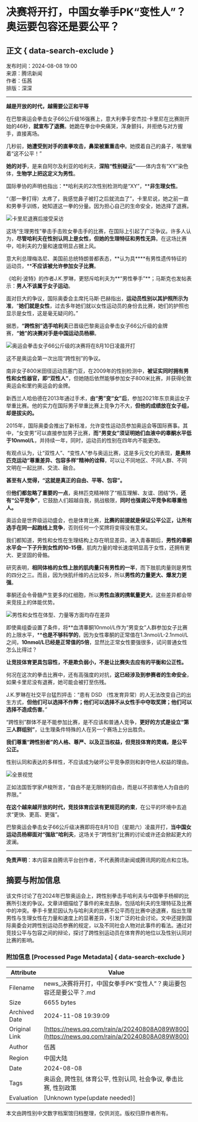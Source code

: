 # 决赛将开打，中国女拳手PK“变性人”？奥运要包容还是要公平？

## 正文 { data-search-exclude }


发布时间：2024-08-08 19:00  
来源：腾讯新闻  
作者：伍茜  
排版：深深  

---

**越是开放的时代，越需要公正和平等**

在巴黎奥运会拳击女子66公斤级16强赛上，意大利拳手安杰拉·卡里尼在比赛刚开始的46秒，**就宣布了退赛**。她跪在拳台中央痛哭，浑身颤抖，并拒绝与对方握手，直接离场。

几秒前，**她遭受到对手的直拳攻击，鼻梁被重重击中**。她摸着自己的鼻子，嘴里嚷着“这不公平！”

**她的对手**，是来自阿尔及利亚的哈利夫，**深陷“性别疑云”**——体内含有“XY”染色体，**生物学上把这定义为男性**。

国际拳协的声明也指出：**哈利夫的2次性别检测均是“XY”，****非生理女性**。

“（那一拳打得）太疼了，我感觉鼻子被打之后就流血了”，卡里尼说，她之前一直和男拳手训练，她知道这一拳的分量。因为担心自己的生命安全，她选择了退赛。

![卡里尼退赛后接受采访](https://inews.gtimg.com/newsapp_bt/0/1012205723968_6694/0)

这场“生理男性”拳击手击败女拳击手的比赛，在国际上引起了广泛争议。许多人认为，**尽管哈利夫在性别认同上是女性，但她的生理特征和男性无异**。在这场比赛中，哈利夫的力量和速度明显占据上风。

意大利总理梅洛尼、美国前总统特朗普都表态，**认为具****有男性遗传特征的运动员，****不应该被允许参加女子比赛**。

《哈利·波特》的作者J.K.罗琳，更怒斥哈利夫为**“男性拳手”**；马斯克也发帖表示：**男人不该属于女子运动**。

面对巨大的争议，国际奥委会主席托马斯·巴赫指出，**运动员性别以其护照所示为准**，“**她们就是女性**，过去多年她们就以女性运动员的身份去比赛，她们的护照也显示是女性，这是毫无疑问的。”

据悉，**“跨性别”选手哈利夫**已晋级巴黎奥运会拳击女子66公斤级的金牌赛，**“她”的决赛对手是中国运动员杨柳**。

![奥运会拳击女子66公斤级的决赛将在8月10日凌晨开打](https://inews.gtimg.com/newsapp_ls/0/12597139796/0)

这不是奥运会第一次出现“跨性别”的争议。

南非女子800米田径运动员塞门亚，在2009年的性别检测中，**被证实同时拥有男性和女性器官，即“双性人”**，但她随后依然能够参加女子800米比赛，并获得伦敦奥运会和里约奥运会的金牌。

新西兰人哈伯德在2013年通过手术，**由“男”变“女”后**，参加2021年东京奥运女子举重比赛。他的实力在国际男子举重比赛上竞争力不大，**但他的成绩放在女子组，却是拔尖的。**

2015年，国际奥委会推出了新标准，允许变性运动员参加奥运会等国际赛事。其中，“女变男”可以直接参加男子比赛，**而“男变女”须证明她们血液中的睾酮水平低于10nmol/L**，并持续一年，同时，运动员的性别在四年内不能更改。

有观点认为，让“双性人”、“变性人”参与奥运比赛，这是多元文化的表现，**是奥林匹克运动“尊重差异、包容多样”精神的诠释**，可以让不同地区、不同人群、不同文明在一起比拼、交流、融合。

**甚至有人觉得，“这就是真正的自由、平等、包容”。**

但**他们都忽略了重要的一点**，奥林匹克精神除了“相互理解、友谊、团结”外，**还有“公平竞争”**，它鼓励人们超越自我，挑战极限，**同时也强调公平竞争和尊重他人。**

奥运会是世界级运动盛会，也是体育比赛，**比赛的前提就是保证公平公正，让所有选手在同一起跑线上竞争**，否则任何一个奖牌将变得没有意义。

我们都知道，男性和女性在生理结构上存在明显差异。进入青春期后，**男性的睾酮水平会一下子升到女性的10-15倍**，肌肉力量的增长速度明显高于女性，还拥有更大、更坚固的骨骼。

研究表明，**相同体格的女性上肢的肌肉量只有男性的一半**，而下肢肌肉量则是男性的四分之三。而且，因为快肌纤维的占比较多，所以**男性的力量更大、爆发力更强**。

睾酮还会令骨髓产生更多的红细胞，所以**男性血液的携氧量更大**，这些差异都会带来竞技上的体能优势。

![男性和女性在体型、力量等方面均存在差异](https://www.123rf.com)

即使奥组委设置了条件，将**血清睾酮10nmol/L作为“男变女”人群参加女子比赛的上限水平，****也是不够科学的**，因为女性睾酮的正常值在1.3nmol/L-2.1nmol/L之间，**10nmol/L已经是正常值的5倍**，显然比正常女性要强很多，试问普通女性怎么比得过？

**让竞技体育更具包容性，不是欺负弱小，不是让比赛失去应有的平衡和公正性。**

何况在这次的拳击比赛中，还有高强度的对抗，**这已经涉及到参赛者的生命安全**，如果卡里尼没有退赛，她可能会被打至伤残。

J.K.罗琳在社交平台猛烈抨击：“患有 DSD （性发育异常）的人无法改变自己的出生方式，**但他们可以选择不作弊；他们可以选择不从女性手中夺取奖牌；他们可以选择不造成伤害**。”

“跨性别”群体不是不能参加比赛，是不应该和普通人竞争，**更好的方式是设立“第三人群组别”**，让生理条件特殊的人在另一个赛场上分出胜负。

**我们尊重“跨性别者”的人格、尊严、以及正当权益，但竞技体育的灵魂，是公平公正。**

性别认同和表达的多样性，不应该成为破坏公平竞争原则和剥夺他人权益的理由。

![全景视觉](https://www.panjingw.com)

正如法国哲学家卢梭所言，“自由不是无限制的自由，而是以不损害他人为自由的界限。”

**在这个越来越开放的时代，竞技体育应该有更规范的约束**，在公平的环境中去追求“更快、更高、更强”。

巴黎奥运会拳击女子66公斤级决赛即将在8月10日（星期六）凌晨开打，**当中国女运动员杨柳面对“强敌”哈利夫**，这场关于“跨性别”比赛的讨论或许还会掀起更大的波澜。

---

**免责声明**：本内容来自腾讯平台创作者，不代表腾讯新闻或腾讯网的观点和立场。

## 摘要与附加信息

<!-- tcd_abstract -->
该文件讨论了在2024年巴黎奥运会上，跨性别拳击手哈利夫与中国拳手杨柳的比赛所引发的争议。文章详细描绘了事件的来龙去脉，包括哈利夫的生理特征及比赛中的冲突。拳手卡里尼因认为与哈利夫的比赛不公平而在比赛中途退赛，指出生理男性与生理女性在力量和速度上的显著差异，引发广泛的社会讨论。文中还提到国际奥委会对跨性别运动员参赛的规定，以及不同社会人物对此事件的看法。通过对竞技公平与包容之间的辩论，探讨了跨性别运动员在体育界的地位以及性别认同对比赛的影响。
<!-- tcd_abstract_end -->

### 附加信息 [Processed Page Metadata] { data-search-exclude }

| Attribute       | Value                                  |
|-----------------|----------------------------------------|
| Filename        | news_决赛将开打，中国女拳手PK“变性人”？奥运要包容还是要公平？.md                             |
| Size            | 6655 bytes                           |
| Archived Date   | 2024-11-08 19:39:09                             |
| Original Link   | [https://news.qq.com/rain/a/20240808A089W800](https://news.qq.com/rain/a/20240808A089W800)                       |
| Author          | 伍茜                               |
| Region          | 中国大陆                               |
| Date            | 2024-08-08                                 |
| Tags            | 奥运会, 跨性别, 体育公平, 性别认同, 社会争议, 拳击比赛, 性别政策                                 |
| Evaluation            | [Unknown type(update needed)]                                 |
<!-- tcd_table_end -->

本文由跨性别中文数字档案馆归档整理，仅供浏览。版权归原作者所有。
